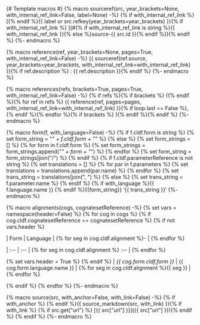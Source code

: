 {# 
 Template macros
 #}
{% macro sourceref(src, year_brackets=None, with_internal_ref_link=False, label=None) -%}
{% if with_internal_ref_link %}[{% endif %}{{ label or src.refkey(year_brackets=year_brackets) }}{% if with_internal_ref_link %}
](#{% if with_internal_ref_link is string %}{{ with_internal_ref_link }}{% else %}source-{{ src.id }}{% endif %}){% endif %}
{%- endmacro %}

{% macro reference(ref, year_brackets=None, pages=True, with_internal_ref_link=False) -%}
{{ sourceref(ref.source, year_brackets=year_brackets, with_internal_ref_link=with_internal_ref_link) }}{% if ref.description %}
: {{ ref.description }}{% endif %}
{%- endmacro %}

{% macro references(refs, brackets=True, pages=True, with_internal_ref_link=False) -%}
{% if refs %}{% if brackets %}
 ({% endif %}{% for ref in refs %}
{{ reference(ref, pages=pages, with_internal_ref_link=with_internal_ref_link) }}{% if loop.last == False %}, {% endif %}{% endfor %}{% if brackets %}
){% endif %}{% endif %}
{%- endmacro %}

{% macro form(f, with_language=False) -%}
{% if f.cldf.form is string %}
    {% set form_string = "_" + f.cldf.form + "_" %}
{% else %}
    {% set form_strings = [] %}
    {% for form in f.cldf.form %}
        {% set form_strings = form_strings.append("_" + form + "_") %}
    {% endfor %}
    {% set form_string = form_strings|join("/") %}
{% endif %}
{% if f.cldf.parameterReference is not string %} 
    {% set translations = [] %}
    {% for par in f.parameters %}
        {% set translations = translations.append(par.name) %}
    {% endfor %}
    {% set trans_string = translations|join(", ") %}
{% else %}
    {% set trans_string = f.parameter.name %}
{% endif %}
{% if with_language %}{{ f.language.name }} {% endif %}{{form_string}} ‘{{ trans_string }}’
{%- endmacro %}

{% macro alignments(cogs, cognatesetReference) -%}
{% set vars = namespace(header=False) %}
{% for cog in cogs %}
{% if cog.cldf.cognatesetReference == cognatesetReference %}
{% if not vars.header %}

| Form | Language | {% for seg in cog.cldf.alignment %}- | {% endfor %}

| :-- | :-- | {% for seg in cog.cldf.alignment %} :-- | {% endfor %}

{% set vars.header = True %}
{% endif %}
| _{{ cog.form.cldf.form }}_ | {{ cog.form.language.name }} | {% for seg in cog.cldf.alignment %}{{ seg }} | {% endfor %}

{% endif %}
{% endfor %}
{%- endmacro %}

{% macro source(src, with_anchor=False, with_link=False) -%}
{% if with_anchor %}<a id="source-{{ src.id }}"> </a>{% endif %}{{ source_markdown(src, with_link) }}{% if with_link %}
{% if src.get("url") %}
 [{{ src["url"] }}]({{ src["url"] }}){% endif %}
{% endif %}
{%- endmacro %}
